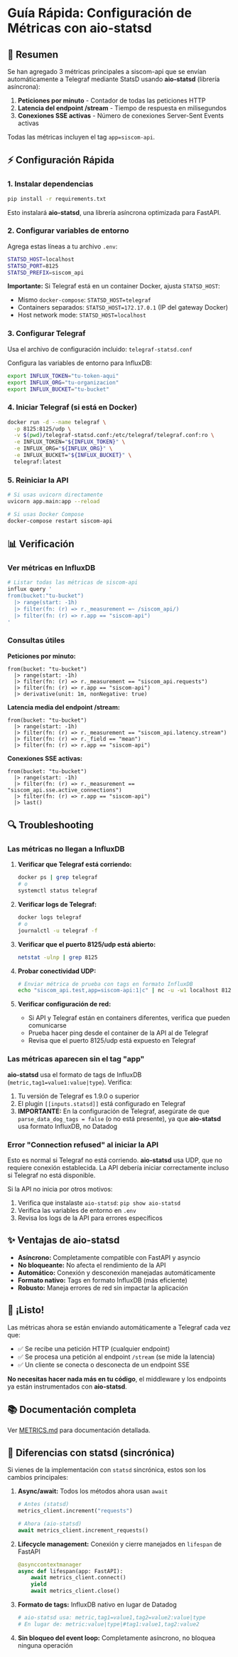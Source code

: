 # Guía Rápida: Configuración de Métricas con aio-statsd

## 🎯 Resumen

Se han agregado 3 métricas principales a siscom-api que se envían automáticamente a Telegraf mediante StatsD usando **aio-statsd** (librería asíncrona):

1. **Peticiones por minuto** - Contador de todas las peticiones HTTP
2. **Latencia del endpoint /stream** - Tiempo de respuesta en milisegundos  
3. **Conexiones SSE activas** - Número de conexiones Server-Sent Events activas

Todas las métricas incluyen el tag `app=siscom-api`.

## ⚡ Configuración Rápida

### 1. Instalar dependencias

```bash
pip install -r requirements.txt
```

Esto instalará **aio-statsd**, una librería asíncrona optimizada para FastAPI.

### 2. Configurar variables de entorno

Agrega estas líneas a tu archivo `.env`:

```bash
STATSD_HOST=localhost
STATSD_PORT=8125
STATSD_PREFIX=siscom_api
```

**Importante:** Si Telegraf está en un container Docker, ajusta `STATSD_HOST`:
- Mismo `docker-compose`: `STATSD_HOST=telegraf`
- Containers separados: `STATSD_HOST=172.17.0.1` (IP del gateway Docker)
- Host network mode: `STATSD_HOST=localhost`

### 3. Configurar Telegraf

Usa el archivo de configuración incluido: `telegraf-statsd.conf`

Configura las variables de entorno para InfluxDB:
```bash
export INFLUX_TOKEN="tu-token-aqui"
export INFLUX_ORG="tu-organizacion"
export INFLUX_BUCKET="tu-bucket"
```

### 4. Iniciar Telegraf (si está en Docker)

```bash
docker run -d --name telegraf \
  -p 8125:8125/udp \
  -v $(pwd)/telegraf-statsd.conf:/etc/telegraf/telegraf.conf:ro \
  -e INFLUX_TOKEN="${INFLUX_TOKEN}" \
  -e INFLUX_ORG="${INFLUX_ORG}" \
  -e INFLUX_BUCKET="${INFLUX_BUCKET}" \
  telegraf:latest
```

### 5. Reiniciar la API

```bash
# Si usas uvicorn directamente
uvicorn app.main:app --reload

# Si usas Docker Compose
docker-compose restart siscom-api
```

## 📊 Verificación

### Ver métricas en InfluxDB

```bash
# Listar todas las métricas de siscom-api
influx query '
from(bucket:"tu-bucket")
  |> range(start: -1h)
  |> filter(fn: (r) => r._measurement =~ /siscom_api/)
  |> filter(fn: (r) => r.app == "siscom-api")
'
```

### Consultas útiles

**Peticiones por minuto:**
```flux
from(bucket: "tu-bucket")
  |> range(start: -1h)
  |> filter(fn: (r) => r._measurement == "siscom_api.requests")
  |> filter(fn: (r) => r.app == "siscom-api")
  |> derivative(unit: 1m, nonNegative: true)
```

**Latencia media del endpoint /stream:**
```flux
from(bucket: "tu-bucket")
  |> range(start: -1h)
  |> filter(fn: (r) => r._measurement == "siscom_api.latency.stream")
  |> filter(fn: (r) => r._field == "mean")
  |> filter(fn: (r) => r.app == "siscom-api")
```

**Conexiones SSE activas:**
```flux
from(bucket: "tu-bucket")
  |> range(start: -1h)
  |> filter(fn: (r) => r._measurement == "siscom_api.sse.active_connections")
  |> filter(fn: (r) => r.app == "siscom-api")
  |> last()
```

## 🔍 Troubleshooting

### Las métricas no llegan a InfluxDB

1. **Verificar que Telegraf está corriendo:**
   ```bash
   docker ps | grep telegraf
   # o
   systemctl status telegraf
   ```

2. **Verificar logs de Telegraf:**
   ```bash
   docker logs telegraf
   # o
   journalctl -u telegraf -f
   ```

3. **Verificar que el puerto 8125/udp está abierto:**
   ```bash
   netstat -ulnp | grep 8125
   ```

4. **Probar conectividad UDP:**
   ```bash
   # Enviar métrica de prueba con tags en formato InfluxDB
   echo "siscom_api.test,app=siscom-api:1|c" | nc -u -w1 localhost 8125
   ```

5. **Verificar configuración de red:**
   - Si API y Telegraf están en containers diferentes, verifica que pueden comunicarse
   - Prueba hacer ping desde el container de la API al de Telegraf
   - Revisa que el puerto 8125/udp está expuesto en Telegraf

### Las métricas aparecen sin el tag "app"

**aio-statsd** usa el formato de tags de InfluxDB (`metric,tag1=value1:value|type`). Verifica:

1. Tu versión de Telegraf es 1.9.0 o superior
2. El plugin `[[inputs.statsd]]` está configurado en Telegraf
3. **IMPORTANTE:** En la configuración de Telegraf, asegúrate de que `parse_data_dog_tags = false` (o no está presente), ya que **aio-statsd** usa formato InfluxDB, no Datadog

### Error "Connection refused" al iniciar la API

Esto es normal si Telegraf no está corriendo. **aio-statsd** usa UDP, que no requiere conexión establecida. La API debería iniciar correctamente incluso si Telegraf no está disponible.

Si la API no inicia por otros motivos:
1. Verifica que instalaste `aio-statsd`: `pip show aio-statsd`
2. Verifica las variables de entorno en `.env`
3. Revisa los logs de la API para errores específicos

## ✨ Ventajas de aio-statsd

- **Asíncrono:** Completamente compatible con FastAPI y asyncio
- **No bloqueante:** No afecta el rendimiento de la API
- **Automático:** Conexión y desconexión manejadas automáticamente
- **Formato nativo:** Tags en formato InfluxDB (más eficiente)
- **Robusto:** Maneja errores de red sin impactar la aplicación

## 🎉 ¡Listo!

Las métricas ahora se están enviando automáticamente a Telegraf cada vez que:
- ✅ Se recibe una petición HTTP (cualquier endpoint)
- ✅ Se procesa una petición al endpoint `/stream` (se mide la latencia)
- ✅ Un cliente se conecta o desconecta de un endpoint SSE

**No necesitas hacer nada más en tu código**, el middleware y los endpoints ya están instrumentados con **aio-statsd**.

## 📚 Documentación completa

Ver [METRICS.md](METRICS.md) para documentación detallada.

## 🔧 Diferencias con statsd (sincrónica)

Si vienes de la implementación con `statsd` sincrónica, estos son los cambios principales:

1. **Async/await:** Todos los métodos ahora usan `await`
   ```python
   # Antes (statsd)
   metrics_client.increment("requests")
   
   # Ahora (aio-statsd)
   await metrics_client.increment_requests()
   ```

2. **Lifecycle management:** Conexión y cierre manejados en `lifespan` de FastAPI
   ```python
   @asynccontextmanager
   async def lifespan(app: FastAPI):
       await metrics_client.connect()
       yield
       await metrics_client.close()
   ```

3. **Formato de tags:** InfluxDB nativo en lugar de Datadog
   ```python
   # aio-statsd usa: metric,tag1=value1,tag2=value2:value|type
   # En lugar de: metric:value|type|#tag1:value1,tag2:value2
   ```

4. **Sin bloqueo del event loop:** Completamente asíncrono, no bloquea ninguna operación

